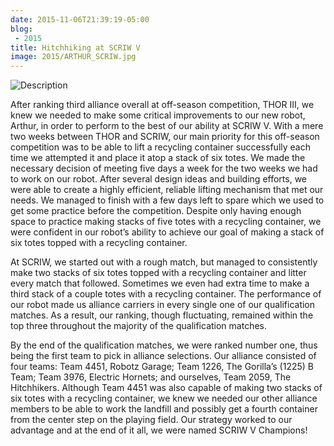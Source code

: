 ```yaml
---
date: 2015-11-06T21:39:19-05:00
blog:
 - 2015
title: Hitchhiking at SCRIW V
image: 2015/ARTHUR_SCRIW.jpg
---
```


![Description](/images/2015/SCRIW_TEAM.jpg)

After ranking third alliance overall at off-season competition, THOR III, we knew we needed to make some critical improvements to our new robot, Arthur, in order to perform to the best of our ability at SCRIW V. With a mere two weeks between THOR and SCRIW, our main priority for this off-season competition was to be able to lift a recycling container successfully each time we attempted it and place it atop a stack of six totes. We made the necessary decision of meeting five days a week for the two weeks we had to work on our robot. After several design ideas and building efforts, we were able to create a highly efficient, reliable lifting mechanism that met our needs. We managed to finish with a few days left to spare which we used to get some practice before the competition. Despite only having enough space to practice making stacks of five totes with a recycling container, we were confident in our robot’s ability to achieve our goal of making a stack of six totes topped with a recycling container. 

At SCRIW, we started out with a rough match, but managed to consistently make two stacks of six totes topped with a recycling container and litter every match that followed. Sometimes we even had extra time to make a third stack of a couple totes with a recycling container. The performance of our robot made us alliance carriers in every single one of our qualification matches. As a result, our ranking, though fluctuating, remained within the top three throughout the majority of the qualification matches. 

By the end of the qualification matches, we were ranked number one, thus being the first team to pick in alliance selections. Our alliance consisted of four teams: Team 4451, Robotz Garage; Team 1226, The Gorilla’s (1225) B Team; Team 3976, Electric Hornets; and ourselves, Team 2059, The Hitchhikers. Although Team 4451 was also capable of making two stacks of six totes with a recycling container, we knew we needed our other alliance members to be able to work the landfill and possibly get a fourth container from the center step on the playing field. Our strategy worked to our advantage and at the end of it all, we were named SCRIW V Champions!
